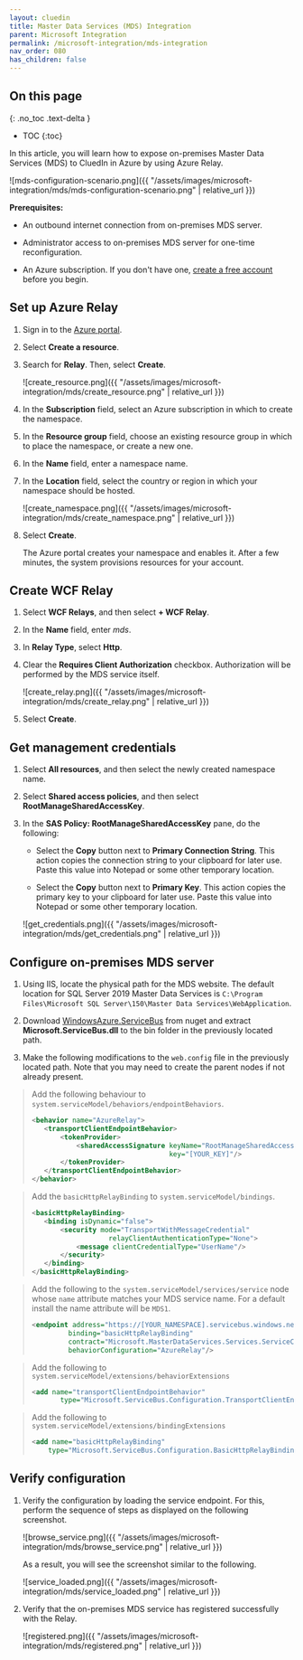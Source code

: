 ```yaml
---
layout: cluedin
title: Master Data Services (MDS) Integration
parent: Microsoft Integration
permalink: /microsoft-integration/mds-integration
nav_order: 080
has_children: false
---
```

## On this page
{: .no_toc .text-delta }
- TOC
{:toc}


In this article, you will learn how to expose on-premises Master Data Services (MDS) to CluedIn in Azure by using Azure Relay.

![mds-configuration-scenario.png]({{ "/assets/images/microsoft-integration/mds/mds-configuration-scenario.png" | relative_url }}) 

**Prerequisites:**

- An outbound internet connection from on-premises MDS server.

- Administrator access to on-premises MDS server for one-time reconfiguration.

- An Azure subscription. If you don't have one, [create a free account](https://azure.microsoft.com/free/) before you begin.

## Set up Azure Relay

1. Sign in to the [Azure portal](https://portal.azure.com/).

2. Select **Create a resource**.

3. Search for **Relay**. Then, select **Create**.

    ![create_resource.png]({{ "/assets/images/microsoft-integration/mds/create_resource.png" | relative_url }}) 

4. In the **Subscription** field, select an Azure subscription in which to create the namespace.

5. In the **Resource group** field, choose an existing resource group in which to place the namespace, or create a new one.

6. In the **Name** field, enter a namespace name.

7. In the **Location** field, select the country or region in which your namespace should be hosted.

    ![create_namespace.png]({{ "/assets/images/microsoft-integration/mds/create_namespace.png" | relative_url }}) 

8. Select **Create**.

    The Azure portal creates your namespace and enables it. After a few minutes, the system provisions resources for your account.

## Create WCF Relay

1. Select **WCF Relays**, and then select **+ WCF Relay**.

2. In the **Name** field, enter _mds_.

3. In **Relay Type**, select **Http**.

4. Clear the **Requires Client Authorization** checkbox. Authorization will be performed by the MDS service itself.  

    ![create_relay.png]({{ "/assets/images/microsoft-integration/mds/create_relay.png" | relative_url }}) 

5. Select **Create**.

## Get management credentials

1. Select **All resources**, and then select the newly created namespace name.

2. Select **Shared access policies**, and then select **RootManageSharedAccessKey**.

4. In the **SAS Policy: RootManageSharedAccessKey** pane, do the following:

    - Select the **Copy** button next to **Primary Connection String**. This action copies the connection string to your clipboard for later use. Paste this value into Notepad or some other temporary location.

    - Select the **Copy** button next to **Primary Key**. This action copies the primary key to your clipboard for later use. Paste this value into Notepad or some other temporary location.

    ![get_credentials.png]({{ "/assets/images/microsoft-integration/mds/get_credentials.png" | relative_url }}) 

## Configure on-premises MDS server

1. Using IIS, locate the physical path for the MDS website. The default location for SQL Server 2019 Master Data Services is `C:\Program Files\Microsoft SQL Server\150\Master Data Services\WebApplication`.

2. Download [WindowsAzure.ServiceBus](https://www.nuget.org/packages/WindowsAzure.ServiceBus/) from nuget and extract **Microsoft.ServiceBus.dll** to the bin folder in the previously located path.

3. Make the following modifications to the `web.config` file in the previously located path. Note that you may need to create the parent nodes if not already present.

>Add the following behaviour to `system.serviceModel/behaviors/endpointBehaviors`.
>```xml
><behavior name="AzureRelay">
>    <transportClientEndpointBehavior>
>        <tokenProvider>
>            <sharedAccessSignature keyName="RootManageSharedAccessKey"
>                                   key="[YOUR_KEY]"/>
>        </tokenProvider>
>    </transportClientEndpointBehavior>
></behavior>
>```

>Add the `basicHttpRelayBinding` to `system.serviceModel/bindings`.
>```xml
><basicHttpRelayBinding>
>    <binding isDynamic="false">
>        <security mode="TransportWithMessageCredential"
>                    relayClientAuthenticationType="None">
>            <message clientCredentialType="UserName"/>
>        </security>
>    </binding>
></basicHttpRelayBinding>
>```

>Add the following to the `system.serviceModel/services/service` node whose `name` attribute matches your MDS service name. For a default install the name attribute will be `MDS1`.
>```xml
><endpoint address="https://[YOUR_NAMESPACE].servicebus.windows.net/mds"
>          binding="basicHttpRelayBinding"
>          contract="Microsoft.MasterDataServices.Services.ServiceContracts.IService"
>          behaviorConfiguration="AzureRelay"/>
>```

>Add the following to `system.serviceModel/extensions/behaviorExtensions`
>```xml
><add name="transportClientEndpointBehavior"
>        type="Microsoft.ServiceBus.Configuration.TransportClientEndpointBehaviorElement, Microsoft.ServiceBus"/>
>```

>Add the following to `system.serviceModel/extensions/bindingExtensions`
>```xml
><add name="basicHttpRelayBinding"
>     type="Microsoft.ServiceBus.Configuration.BasicHttpRelayBindingCollectionElement, Microsoft.ServiceBus"/>
>```

## Verify configuration

1. Verify the configuration by loading the service endpoint. For this, perform the sequence of steps as displayed on the following screenshot.

    ![browse_service.png]({{ "/assets/images/microsoft-integration/mds/browse_service.png" | relative_url }}) 

    As a result, you will see the screenshot similar to the following.

    ![service_loaded.png]({{ "/assets/images/microsoft-integration/mds/service_loaded.png" | relative_url }}) 

2. Verify that the on-premises MDS service has registered successfully with the Relay.

    ![registered.png]({{ "/assets/images/microsoft-integration/mds/registered.png" | relative_url }}) 